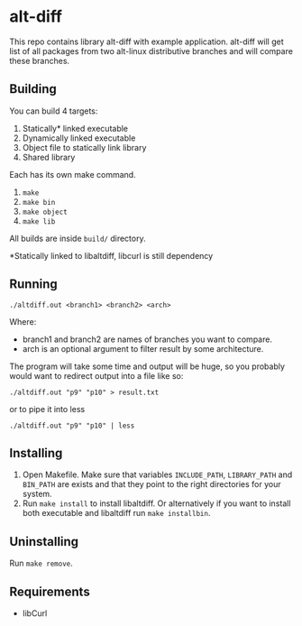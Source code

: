 # alt-diff
This repo contains library alt-diff with example application.
alt-diff will get list of all packages from two alt-linux distributive branches
and will compare these branches.

## Building
You can build 4 targets: 
  1. Statically* linked executable
  2. Dynamically linked executable
  3. Object file to statically link library
  4. Shared library
  
Each has its own make command.

  1. `make`
  2. `make bin`
  3. `make object`
  4. `make lib`
  
All builds are inside `build/` directory.

*Statically linked to libaltdiff, libcurl is still dependency
## Running
`./altdiff.out <branch1> <branch2> <arch>`

Where: 
- branch1 and branch2 are names of branches you want to compare.
- arch is an optional argument to filter result by some architecture. 

The program will take some time and output will be huge,
so you probably would want to redirect output into a file like so:

`./altdiff.out "p9" "p10" > result.txt`

or to pipe it into less

`./altdiff.out "p9" "p10" | less`

## Installing
1. Open Makefile. Make sure that variables `INCLUDE_PATH`, `LIBRARY_PATH` and `BIN_PATH` are exists and that they point to the right directories for your system.
2. Run `make install` to install libaltdiff. Or alternatively if you want to install both executable and libaltdiff run `make installbin`.

## Uninstalling
Run `make remove`.

## Requirements
- libCurl

